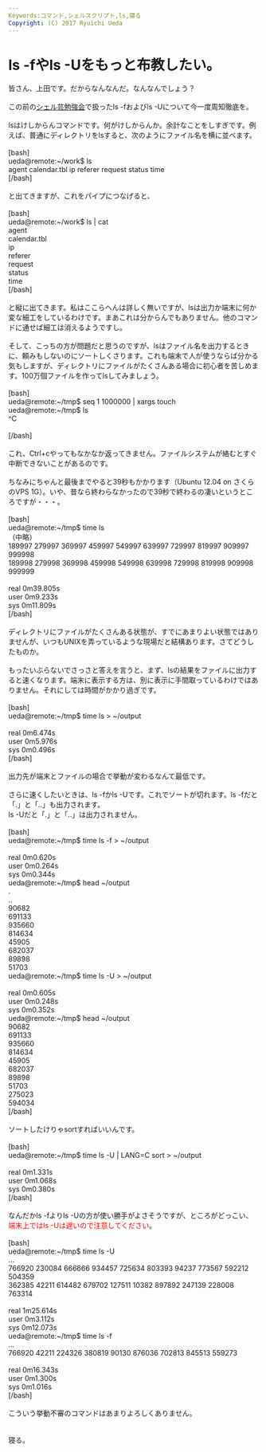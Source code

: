 ```yaml
---
Keywords:コマンド,シェルスクリプト,ls,寝る
Copyright: (C) 2017 Ryuichi Ueda
---
```


# ls -fやls -Uをもっと布教したい。
皆さん、上田です。だからなんなんだ。なんなんでしょう？<br />
<br />
この前の<a href="http://blog.ueda.asia/?page_id=684" title="シェル芸勉強会スライド一覧" target="_blank">シェル芸勉強会</a>で扱ったls -fおよびls -Uについて今一度周知徹底を。<br />
<br />
lsはけしからんコマンドです。何がけしからんか。余計なことをしすぎです。例えば、普通にディレクトリをlsすると、次のようにファイル名を横に並べます。<br />
<br />
[bash]<br />
ueda\@remote:~/work$ ls<br />
agent calendar.tbl ip referer request status time<br />
[/bash]<br />
<br />
と出てきますが、これをパイプにつなげると、<br />
<br />
[bash]<br />
ueda\@remote:~/work$ ls | cat<br />
agent<br />
calendar.tbl<br />
ip<br />
referer<br />
request<br />
status<br />
time<br />
[/bash]<br />
<br />
と縦に出てきます。私はここらへんは詳しく無いですが、lsは出力か端末に何か変な細工をしているわけです。まあこれは分からんでもありません。他のコマンドに通せば細工は消えるようですし。<br />
<br />
そして、こっちの方が問題だと思うのですが、lsはファイル名を出力するときに、頼みもしないのにソートしくさります。これも端末で人が使うならば分かる気もしますが、ディレクトリにファイルがたくさんある場合に初心者を苦しめます。100万個ファイルを作ってlsしてみましょう。<br />
<br />
[bash]<br />
ueda\@remote:~/tmp$ seq 1 1000000 | xargs touch<br />
ueda\@remote:~/tmp$ ls<br />
^C<br />
<br />
[/bash]<br />
<br />
これ、Ctrl+cやってもなかなか返ってきません。ファイルシステムが絡むとすぐ中断できないことがあるのです。<br />
<br />
ちなみにちゃんと最後までやると39秒もかかります（Ubuntu 12.04 on さくらのVPS 1G）。いや、昔なら終わらなかったので39秒で終わるの凄いというところですが・・・。<br />
<br />
[bash]<br />
ueda\@remote:~/tmp$ time ls <br />
（中略）<br />
189997 279997 369997 459997 549997 639997 729997 819997 909997 999998<br />
189998 279998 369998 459998 549998 639998 729998 819998 909998 999999<br />
<br />
real	0m39.805s<br />
user	0m9.233s<br />
sys	0m11.809s<br />
[/bash]<br />
<br />
ディレクトリにファイルがたくさんある状態が、すでにあまりよい状態ではありませんが、いつもUNIXを弄っているような現場だと結構あります。さてどうしたものか。<br />
<br />
もったいぶらないでさっさと答えを言うと、まず、lsの結果をファイルに出力すると速くなります。端末に表示する方は、別に表示に手間取っているわけではありません。それにしては時間がかかり過ぎです。<br />
<br />
[bash]<br />
ueda\@remote:~/tmp$ time ls &gt; ~/output<br />
<br />
real	0m6.474s<br />
user	0m5.976s<br />
sys	0m0.496s<br />
[/bash]<br />
<br />
出力先が端末とファイルの場合で挙動が変わるなんて最低です。<br />
<br />
さらに速くしたいときは、ls -fかls -Uです。これでソートが切れます。ls -fだと「.」と「..」も出力されます。<br />
ls -Uだと「.」と「..」は出力されません。<br />
<br />
[bash]<br />
ueda\@remote:~/tmp$ time ls -f &gt; ~/output<br />
<br />
real	0m0.620s<br />
user	0m0.264s<br />
sys	0m0.344s<br />
ueda\@remote:~/tmp$ head ~/output <br />
.<br />
..<br />
90682<br />
691133<br />
935660<br />
814634<br />
45905<br />
682037<br />
89898<br />
51703<br />
ueda\@remote:~/tmp$ time ls -U &gt; ~/output<br />
<br />
real	0m0.605s<br />
user	0m0.248s<br />
sys	0m0.352s<br />
ueda\@remote:~/tmp$ head ~/output<br />
90682<br />
691133<br />
935660<br />
814634<br />
45905<br />
682037<br />
89898<br />
51703<br />
275023<br />
594034<br />
[/bash]<br />
<br />
ソートしたけりゃsortすればいいんです。<br />
<br />
[bash]<br />
ueda\@remote:~/tmp$ time ls -U | LANG=C sort &gt; ~/output<br />
<br />
real	0m1.331s<br />
user	0m1.068s<br />
sys	0m0.380s<br />
[/bash]<br />
<br />
なんだかls -fよりls -Uの方が使い勝手がよさそうですが、ところがどっこい、<span style="color:red">端末上ではls -Uは遅いので注意してください</span>。<br />
<br />
[bash]<br />
ueda\@remote:~/tmp$ time ls -U<br />
...<br />
766920 230084 666666 934457 725634 803393 94237 773567 592212 504359<br />
362385 42211 614482 679702 127511 10382 897892 247139 228008 763314<br />
<br />
real	1m25.614s<br />
user	0m3.112s<br />
sys	0m12.073s<br />
ueda\@remote:~/tmp$ time ls -f<br />
...<br />
766920 42211 224326 380819 90130 876036 702813 845513 559273<br />
<br />
real	0m16.343s<br />
user	0m1.300s<br />
sys	0m1.016s<br />
[/bash]<br />
<br />
こういう挙動不審のコマンドはあまりよろしくありません。<br />
<br />
<br />
寝る。
